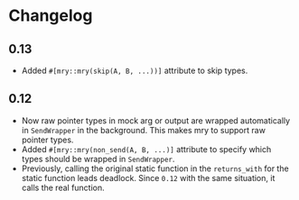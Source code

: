 # Changelog

## 0.13

- Added `#[mry::mry(skip(A, B, ...))]` attribute to skip types.

## 0.12

- Now raw pointer types in mock arg or output are wrapped automatically in `SendWrapper` in the background. This makes mry to support raw pointer types.
- Added `#[mry::mry(non_send(A, B, ...)]` attribute to specify which types should be wrapped in `SendWrapper`.
- Previously, calling the original static function in the `returns_with` for the static function leads deadlock. Since `0.12` with the same situation, it calls the real function.
